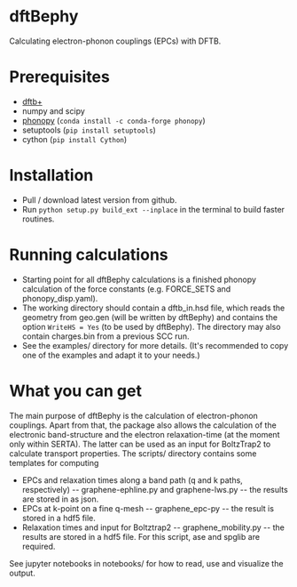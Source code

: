 # dftBephy
Calculating electron-phonon couplings (EPCs) with DFTB.

# Prerequisites

- [dftb+](https://github.com/dftbplus/dftbplus)
- numpy and scipy
- [phonopy](https://github.com/phonopy/phonopy) (`conda install -c conda-forge phonopy`)
- setuptools (`pip install setuptools`)
- cython (`pip install Cython`)

# Installation

- Pull / download latest version from github.
- Run `python setup.py build_ext --inplace` in the terminal to build faster routines.

# Running calculations

- Starting point for all dftBephy calculations is a finished phonopy calculation of the force constants (e.g. FORCE_SETS and phonopy_disp.yaml).
- The working directory should contain a dftb_in.hsd file, which reads the geometry from geo.gen (will be written by dftBephy) and contains the option `WriteHS = Yes` (to be used by dftBephy). The directory may also contain charges.bin from a previous SCC run.
- See the examples/ directory for more details. (It's recommended to copy one of the examples and adapt it to your needs.)


# What you can get
The main purpose of dftBephy is the calculation of electron-phonon couplings. Apart from that, the package also allows the calculation of the electronic band-structure and the electron relaxation-time (at the moment only within SERTA). The latter can be used as an input for BoltzTrap2 to calculate transport properties. The scripts/ directory contains some templates for computing
- EPCs and relaxation times along a band path (q and k paths, respectively) -- graphene-ephline.py and graphene-lws.py -- the results are stored in as json.
- EPCs at k-point on a fine q-mesh -- graphene_epc-py -- the result is stored in a hdf5 file. 
- Relaxation times and input for Boltztrap2 -- graphene_mobility.py -- the results are stored in a hdf5 file. For this script, ase and spglib are required.

See jupyter notebooks in notebooks/ for how to read, use and visualize the output.
